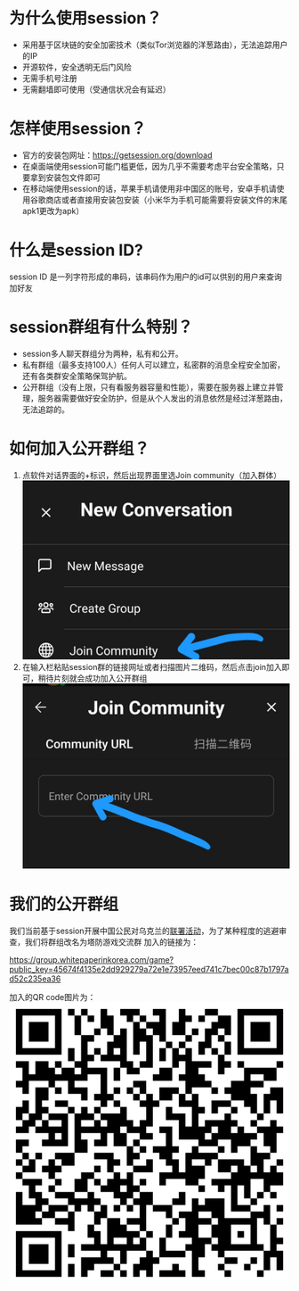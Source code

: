 # 为什么使用session？
* 采用基于区块链的安全加密技术（类似Tor浏览器的洋葱路由），无法追踪用户的IP
* 开源软件，安全透明无后门风险
* 无需手机号注册
* 无需翻墙即可使用（受通信状况会有延迟）


# 怎样使用session？
* 官方的安装包网址：https://getsession.org/download
* 在桌面端使用session可能门槛更低，因为几乎不需要考虑平台安全策略，只要拿到安装包文件即可
* 在移动端使用session的话，苹果手机请使用非中国区的账号，安卓手机请使用谷歌商店或者直接用安装包安装（小米华为手机可能需要将安装文件的末尾apk1更改为apk）


# 什么是session ID?
session ID 是一列字符形成的串码，该串码作为用户的id可以供别的用户来查询加好友
# session群组有什么特别？
* session多人聊天群组分为两种，私有和公开。
* 私有群组（最多支持100人）任何人可以建立，私密群的消息全程安全加密，还有各类群安全策略保驾护航。
* 公开群组（没有上限，只有看服务器容量和性能），需要在服务器上建立并管理，服务器需要做好安全防护，但是从个人发出的消息依然是经过洋葱路由，无法追踪的。


# 如何加入公开群组？
1. 点软件对话界面的+标识，然后出现界面里选Join community（加入群体）
![Step 1](https://github.com/lianheshengming/lianheshengming.github.io/raw/main/session/new_con.jpg)
2. 在输入栏粘贴session群的链接网址或者扫描图片二维码，然后点击join加入即可，稍待片刻就会成功加入公开群组
![Step 2](https://github.com/lianheshengming/lianheshengming.github.io/raw/main/session/join.jpg)


# 我们的公开群组
我们当前基于session开展中国公民对乌克兰的[联署活动](https://lianheshengming.github.io/)，为了某种程度的逃避审查，我们将群组改名为塔防游戏交流群
加入的链接为：

https://group.whitepaperinkorea.com/game?public_key=45674f4135e2dd929279a72e1e73957eed741c7bec00c87b1797ad52c235ea36

加入的QR code图片为：  
![QR code](https://github.com/lianheshengming/lianheshengming.github.io/raw/main/session/game.png)
